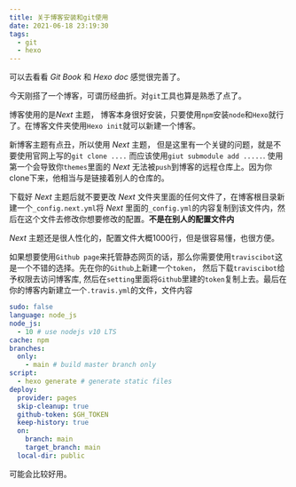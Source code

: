 ```yaml
---
title: 关于博客安装和git使用
date: 2021-06-18 23:19:30
tags:
  - git
  - hexo
---
```

可以去看看 *Git Book* 和 *Hexo doc* 感觉很完善了。
<!--More-->

今天刚搭了一个博客，可谓历经曲折。对`git`工具也算是熟悉了点了。

博客使用的是*Next* 主题， 博客本身很好安装，只要使用`npm`安装`node`和`Hexo`就行了。在博客文件夹使用`Hexo init`就可以新建一个博客。


新博客主题有点丑，所以使用 *Next* 主题， 但是这里有一个关键的问题，就是不要使用官网上写的`git clone ....` 而应该使用`giut submodule add .....`. 使用第一个会导致你`themes`里面的 *Next* 无法被`push`到博客的远程仓库上。因为你clone下来，他相当与是链接着别人的仓库的。

下载好 *Next* 主题后就不要更改 *Next* 文件夹里面的任何文件了，在博客根目录新建一个`_config.next.yml`将 *Next* 里面的`_config.yml`的内容复制到该文件内，然后在这个文件去修改你想要修改的配置。**不是在别人的配置文件内** 

*Next* 主题还是很人性化的，配置文件大概1000行，但是很容易懂，也很方便。

如果想要使用`Github page`来托管静态网页的话，那么你需要使用`traviscibot`这是一个不错的选择。先在你的`Github`上新建一个`token`， 然后下载`traviscibot`给予权限去访问博客库, 然后在`setting`里面将`Github`里建的`token`复制上去。最后在你的博客内新建立一个`.travis.yml`的文件，文件内容
```yml
sudo: false
language: node_js
node_js:
  - 10 # use nodejs v10 LTS
cache: npm
branches:
  only:
    - main # build master branch only
script:
  - hexo generate # generate static files
deploy:
  provider: pages
  skip-cleanup: true
  github-token: $GH_TOKEN
  keep-history: true
  on:
    branch: main 
    target_branch: main
  local-dir: public
```

可能会比较好用。
